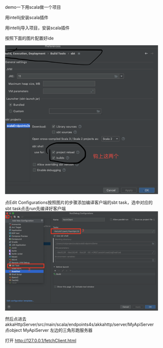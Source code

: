 demo一下用scala做一个项目

用intellij安装scala插件

用intellij导入项目，安装scala插件

按照下面的图片配置好ide

![](doc/sbt配置.png)

点Edit Configurations按照图片的步骤添加编译客户端的sbt task，选中对应的sbt task点击run先编译好客户端
![](doc/编译客户端.png)


然后点进去akkaHttpServer/src/main/scala/endpoints4s/akkahttp/server/MyApiServer
点object MyApiServer 左边的三角形跑服务器

打开 http://127.0.0.1/fetchClient.html